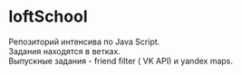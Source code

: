 # loftSchool

Репозиторий интенсива по Java Script. <br>
Задания находятся в ветках.<br>
Выпускные задания - friend filter ( VK API) и  yandex maps.<br>
